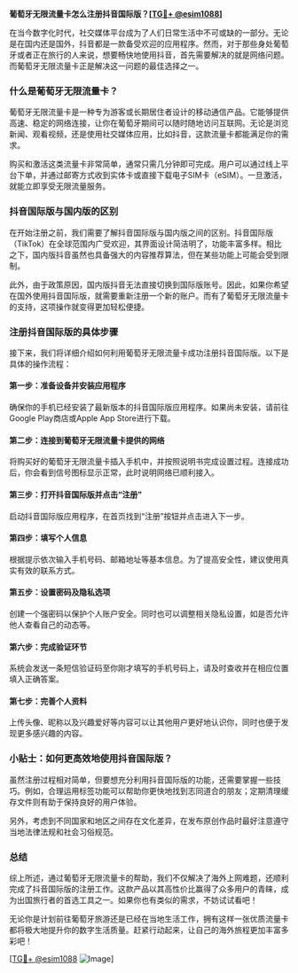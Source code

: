 **葡萄牙无限流量卡怎么注册抖音国际版？[[TG💪+ @esim1088](https://t.me/s/esim1088)]**

在当今数字化时代，社交媒体平台成为了人们日常生活中不可或缺的一部分。无论是在国内还是国外，抖音都是一款备受欢迎的应用程序。然而，对于那些身处葡萄牙或者正在旅行的人来说，想要畅快地使用抖音，首先需要解决的就是网络问题。而葡萄牙无限流量卡正是解决这一问题的最佳选择之一。

### 什么是葡萄牙无限流量卡？

葡萄牙无限流量卡是一种专为游客或长期居住者设计的移动通信产品。它能够提供高速、稳定的网络连接，让你在葡萄牙期间可以随时随地访问互联网。无论是浏览新闻、观看视频，还是使用社交媒体应用，比如抖音，这款流量卡都能满足你的需求。

购买和激活这类流量卡非常简单，通常只需几分钟即可完成。用户可以通过线上平台下单，并通过邮寄方式收到实体卡或直接下载电子SIM卡（eSIM）。一旦激活，就能立即享受无限流量服务。

### 抖音国际版与国内版的区别

在开始注册之前，我们需要了解抖音国际版与国内版之间的区别。抖音国际版（TikTok）在全球范围内广受欢迎，其界面设计简洁明了，功能丰富多样。相比之下，国内版抖音虽然也具备强大的内容推荐算法，但在某些功能上可能会受到限制。

此外，由于政策原因，国内版抖音无法直接切换到国际版账号。因此，如果你希望在国外使用抖音国际版，就需要重新注册一个新的账户。而有了葡萄牙无限流量卡的支持，这项操作就变得更加轻松便捷。

### 注册抖音国际版的具体步骤

接下来，我们将详细介绍如何利用葡萄牙无限流量卡成功注册抖音国际版。以下是具体的操作流程：

#### 第一步：准备设备并安装应用程序
确保你的手机已经安装了最新版本的抖音国际版应用程序。如果尚未安装，请前往Google Play商店或Apple App Store进行下载。

#### 第二步：连接到葡萄牙无限流量卡提供的网络
将购买好的葡萄牙无限流量卡插入手机中，并按照说明书完成设置过程。连接成功后，你会看到信号图标显示正常，此时说明网络已顺利接入。

#### 第三步：打开抖音国际版并点击“注册”
启动抖音国际版应用程序，在首页找到“注册”按钮并点击进入下一步。

#### 第四步：填写个人信息
根据提示依次输入手机号码、邮箱地址等基本信息。为了提高安全性，建议使用真实有效的联系方式。

#### 第五步：设置密码及隐私选项
创建一个强密码以保护个人账户安全。同时也可以调整相关隐私设置，如是否允许他人查看自己的动态等。

#### 第六步：完成验证环节
系统会发送一条短信验证码至你刚才填写的手机号码上，请及时查收并在相应位置填入正确答案。

#### 第七步：完善个人资料
上传头像、昵称以及兴趣爱好等内容可以让其他用户更好地认识你，同时也便于发现更多感兴趣的内容。

### 小贴士：如何更高效地使用抖音国际版？

虽然注册过程相对简单，但要想充分利用抖音国际版的功能，还需要掌握一些技巧。例如，合理运用标签功能可以帮助你更快地找到志同道合的朋友；定期清理缓存文件则有助于保持良好的用户体验。

另外，考虑到不同国家和地区之间存在文化差异，在发布原创作品时最好注意遵守当地法律法规和社会习俗规范。

### 总结

综上所述，通过葡萄牙无限流量卡的帮助，我们不仅解决了海外上网难题，还顺利完成了抖音国际版的注册工作。这款产品以其高性价比赢得了众多用户的青睐，成为出国旅行者的首选工具之一。如果你也有类似的需求，不妨试试看吧！

无论你是计划前往葡萄牙旅游还是已经在当地生活工作，拥有这样一张优质流量卡都将极大地提升你的数字生活质量。赶紧行动起来，让自己的海外旅程更加丰富多彩吧！

[[TG💪+ @esim1088](https://t.me/s/esim1088) ![Image](https://i.postimg.cc/4NQfJmqS/Snipaste-2025-05-13-00-14-12.png)]